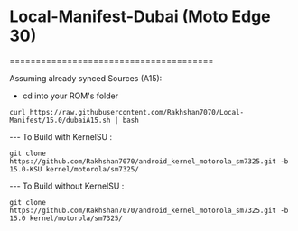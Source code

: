 # Local-Manifest-Dubai (Moto Edge 30)
=======================================

Assuming already synced Sources (A15):
 - cd into your ROM's folder
```
curl https://raw.githubusercontent.com/Rakhshan7070/Local-Manifest/15.0/dubaiA15.sh | bash
```
--- To Build with KernelSU :
```
git clone https://github.com/Rakhshan7070/android_kernel_motorola_sm7325.git -b 15.0-KSU kernel/motorola/sm7325/
```
--- To Build without KernelSU :
```
git clone https://github.com/Rakhshan7070/android_kernel_motorola_sm7325.git -b 15.0 kernel/motorola/sm7325/
```